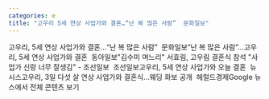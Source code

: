 ```yaml
---
categories: e
title: "고우리 5세 연상 사업가와 결혼…“난 복 많은 사람”  문화일보"
---
```

고우리, 5세 연상 사업가와 결혼…“난 복 많은 사람”&nbsp;&nbsp;문화일보“난 복 많은 사람”…고우리, 5세 연상 사업가와 결혼&nbsp;&nbsp;동아일보"김수미 며느리" 서효림, 고우림 결혼식 참석 "사업가 신랑 너무 잘생김" - 조선일보&nbsp;&nbsp;조선일보고우리, 5세 연상 사업가와 오늘 결혼&nbsp;&nbsp;뉴시스고우리, 3일 다섯 살 연상 사업가와 결혼식…웨딩 화보 공개&nbsp;&nbsp;헤럴드경제Google 뉴스에서 전체 콘텐츠 보기